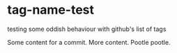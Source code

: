 # tag-name-test
testing some oddish behaviour with github's list of tags

Some content for a commit.
More content.
Pootle pootle.
